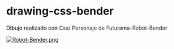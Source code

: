 # drawing-css-bender
Dibujo realizado con Css/ Personaje de Futurama-Robot-Bender

[![Robot-Bender.png](https://i.postimg.cc/RZHJ3YPY/Robot-Bender.png)](https://postimg.cc/4YXxqWRv)
